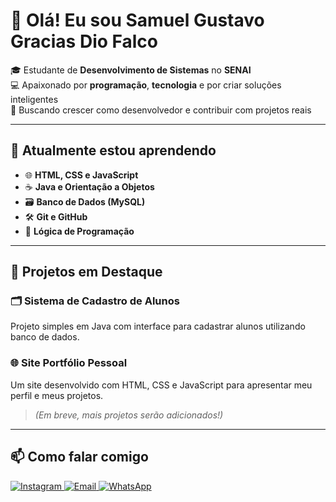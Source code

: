 # 👋 Olá! Eu sou Samuel Gustavo Gracias Dio Falco

🎓 Estudante de **Desenvolvimento de Sistemas** no **SENAI**  
💻 Apaixonado por **programação**, **tecnologia** e por criar soluções inteligentes  
🚀 Buscando crescer como desenvolvedor e contribuir com projetos reais

---

## 🧠 Atualmente estou aprendendo

- 🌐 **HTML, CSS e JavaScript**
- ☕ **Java e Orientação a Objetos**
- 🗃️ **Banco de Dados (MySQL)**
- 🛠️ **Git e GitHub**
- 🧩 **Lógica de Programação**

---

## 💼 Projetos em Destaque

### 🗂️ Sistema de Cadastro de Alunos  
Projeto simples em Java com interface para cadastrar alunos utilizando banco de dados.

### 🌐 Site Portfólio Pessoal  
Um site desenvolvido com HTML, CSS e JavaScript para apresentar meu perfil e meus projetos.

> *(Em breve, mais projetos serão adicionados!)*

---

## 📫 Como falar comigo

<a href="https://instagram.com/graciasxl" target="_blank">
  <img src="https://img.shields.io/badge/-Instagram-%23E4405F?style=for-the-badge&logo=instagram&logoColor=white" alt="Instagram">
</a>
<a href="mailto:samuelgracias293@gmail.com" target="_blank">
  <img src="https://img.shields.io/badge/-Email-%23333?style=for-the-badge&logo=gmail&logoColor=white" alt="Email">
</a>
<a href="https://wa.me/5511912240204" target="_blank">
  <img src="https://img.shields.io/badge/-WhatsApp-%25D366?style=for-the-badge&logo=whatsapp&logoColor=white" alt="WhatsApp">
</a>

